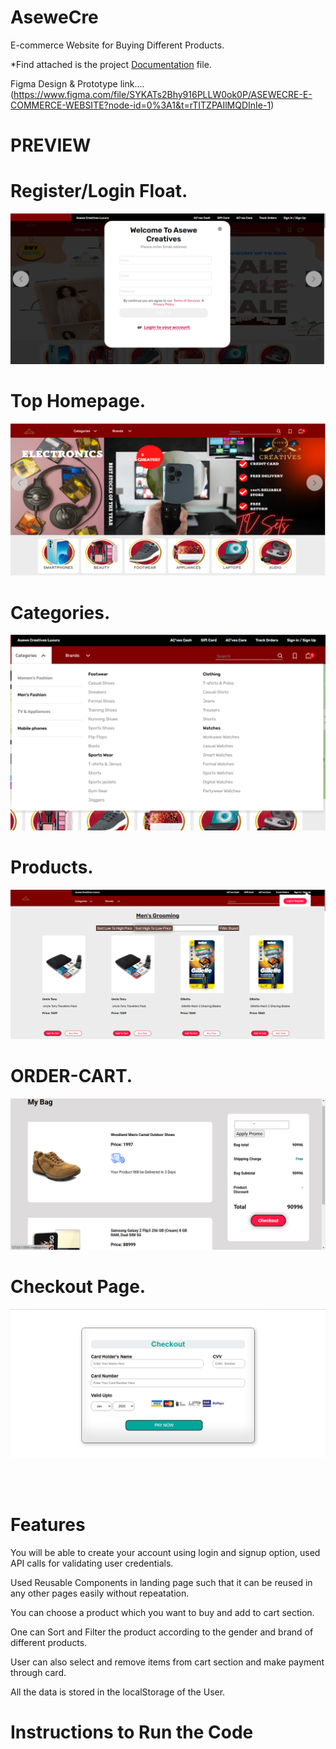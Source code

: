 # AseweCre
E-commerce Website for Buying Different Products.

<p>*Find attached is the project  <a href="https://www.canva.com/design/DAFehz0onAM/oY8gruAz7-5tYOSgN1p95Q/view?utm_content=DAFehz0onAM&utm_campaign=designshare&utm_medium=link&utm_source=publishsharelink">Documentation</a>  file.</p>

Figma Design & Prototype link....(https://www.figma.com/file/SYKATs2Bhy916PLLW0ok0P/ASEWECRE-E-COMMERCE-WEBSITE?node-id=0%3A1&t=rTITZPAIlMQDInIe-1)
# PREVIEW    

<style> color: green; 
</style>
<h1>Register/Login Float.</h1>

![Alt text](images/registerlogin.png)
</br>
<h1>Top Homepage.</h1>

![Alt text](images/Tophomepage.png)
</br>
<h1>Categories.</h1>

![Alt text](images/categories.png)
</br>
<h1>Products.</h1>

![Alt text](images/products.png)
</br>
<h1>ORDER-CART.</h1>

![Alt text](images/order-cart.png)
</br>
<h1>Checkout Page.</h1>

![Alt text](images/checkoutpage.png)

</br>
</br>



# Features
You will be able to create your account using login and signup option, used API calls for validating user credentials.

Used Reusable Components in landing page such that it can be reused in any other pages easily without repeatation.

You can choose a product which you want to buy and add to cart section.

One can Sort and Filter the product according to the gender and brand of different products.

User can also select and remove items from cart section and make payment through card.

All the data is stored in the localStorage of the User.

# Instructions to Run the Code